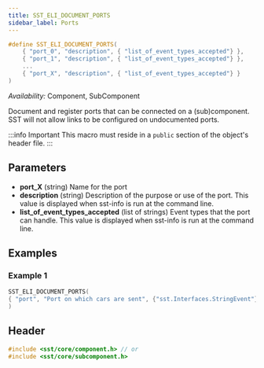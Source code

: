 ```yaml
---
title: SST_ELI_DOCUMENT_PORTS
sidebar_label: Ports
---
```

```cpp
#define SST_ELI_DOCUMENT_PORTS( 
    { "port_0", "description", { "list_of_event_types_accepted"} },
    { "port_1", "description", { "list_of_event_types_accepted"} },
    ...
    { "port_X", "description", { "list_of_event_types_accepted"} }
)
```

*Availability:* Component, SubComponent

Document and register ports that can be connected on a (sub)component. SST will not allow links to be configured on undocumented ports.

:::info Important
This macro must reside in a `public` section of the object's header file.
:::

## Parameters
* **port_X** (string) Name for the port
* **description** (string) Description of the purpose or use of the port. This value is displayed when sst-info is run at the command line.
* **list_of_event_types_accepted** (list of strings) Event types that the port can handle. This value is displayed when sst-info is run at the command line.

## Examples

### Example 1
```cpp
SST_ELI_DOCUMENT_PORTS(
{ "port", "Port on which cars are sent", {"sst.Interfaces.StringEvent"}}
)
```

## Header
```cpp
#include <sst/core/component.h> // or
#include <sst/core/subcomponent.h>
```
